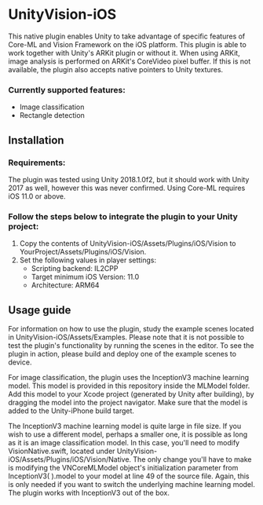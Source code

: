 # UnityVision-iOS

This native plugin enables Unity to take advantage of specific features of Core-ML and Vision Framework on the iOS platform.
This plugin is able to work together with Unity's ARKit plugin or without it. When using ARKit, image analysis is performed on ARKit's CoreVideo pixel buffer. If this is not available, the plugin also accepts native pointers to Unity textures.

### Currently supported features:

* Image classification
* Rectangle detection

## Installation

### Requirements:

The plugin was tested using Unity 2018.1.0f2, but it should work with Unity 2017 as well, however this was never confirmed. Using Core-ML requires iOS 11.0 or above.

### Follow the steps below to integrate the plugin to your Unity project:

1. Copy the contents of UnityVision-iOS/Assets/Plugins/iOS/Vision to YourProject/Assets/Plugins/iOS/Vision.
2. Set the following values in player settings:
    * Scripting backend: IL2CPP
    * Target minimum iOS Version: 11.0
    * Architecture: ARM64
    
## Usage guide

For information on how to use the plugin, study the example scenes located in UnityVision-iOS/Assets/Examples.
Please note that it is not possible to test the plugin's functionality by running the scenes in the editor. To see the plugin in action, please build and deploy one of the example scenes to device.

For image classification, the plugin uses the InceptionV3 machine learning model. This model is provided in this repository inside the MLModel folder. Add this model to your Xcode project (generated by Unity after building), by dragging the model into the project navigator. Make sure that the model is added to the Unity-iPhone build target. 

The InceptionV3 machine learning model is quite large in file size. If you wish to use a different model, perhaps a smaller one, it is possible as long as it is an image classification model. In this case, you'll need to modify VisionNative.swift, located under UnityVision-iOS/Assets/Plugins/iOS/Vision/Native. The only change you'll have to make is modifying the VNCoreMLModel object's initialization parameter from InceptionV3( ).model to your model at line 49 of the source file. Again, this is only needed if you want to switch the underlying machine learning model. The plugin works with InceptionV3 out of the box.
